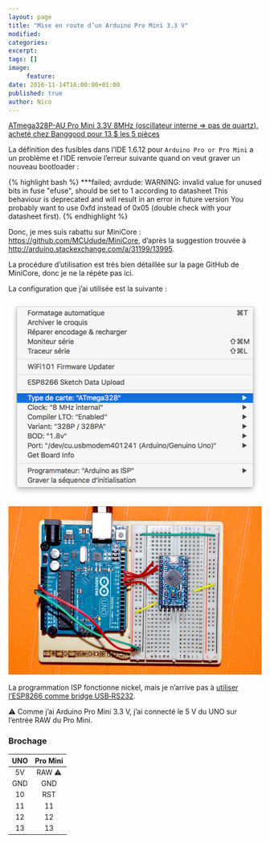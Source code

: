 ```yaml
---
layout: page
title: "Mise en route d’un Arduino Pro Mini 3.3 V"
modified:
categories:
excerpt:
tags: []
image:
     feature:
date: 2016-11-14T16:00:00+01:00
published: true
author: Nico
---
```


[ATmega328P-AU Pro Mini 3.3V 8MHz (oscillateur interne ⇒ pas de quartz), acheté chez Banggood pour 13 $ les 5 pièces][1]

La définition des fusibles dans l’IDE 1.6.12 pour `Arduino Pro or Pro Mini` a un problème et l’IDE renvoie l’erreur suivante quand on veut graver un nouveau bootloader :

{% highlight bash %}
 ***failed;
avrdude: WARNING: invalid value for unused bits in fuse "efuse", should be set to 1 according to datasheet
This behaviour is deprecated and will result in an error in future version
You probably want to use 0xfd instead of 0x05 (double check with your datasheet first).
{% endhighlight %}

Donc, je mes suis rabattu sur MiniCore : <https://github.com/MCUdude/MiniCore>, d’après la suggestion trouvée à <http://arduino.stackexchange.com/a/31199/13995>.

La procédure d’utilisation est très bien détaillée sur la page GitHub de MiniCore, donc je ne la répète pas ici.

La configuration que j’ai utilisée est la suivante :

![Configuration MiniCore programmation d’Arduino Pro Mini](../../files/2016-11-14-arduino-pro-mini/config_MiniCore.png)


![Programmation d’Arduino Pro Mini](../../files/2016-11-14-arduino-pro-mini/arduino-pro-mini-lowres.jpg)

La programmation ISP fonctionne nickel, mais je n’arrive pas à [utiliser l’ESP8266 comme bridge USB‑RS232](http://ouilogique.com/usb-rs232_bridge_microcontroleurs/).

⚠ Comme j’ai Arduino Pro Mini 3.3 V, j’ai connecté le 5 V du UNO sur l’entrée RAW du Pro Mini.

### Brochage

| UNO | Pro Mini |
| :-: | :-:      |
| 5V  | RAW  ⚠   |
| GND | GND      |
| 10  | RST      |
| 11  | 11       |
| 12  | 12       |
| 13  | 13       |


[1]: http://www.banggood.com/5Pcs-3_3V-8MHz-ATmega328P-AU-Pro-Mini-Microcontroller-Board-For-Arduino-p-980292.html?p=0431091025639201412F

